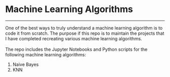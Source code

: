 # Machine Learning Algorithms
***
One of the best ways to truly understand a machine learning algorithm is to code it from scratch. The purpose if this repo is to maintain the projects that I have completed recreating various machine learning algorithms. 
<br><br>
The repo includes the Jupyter Notebooks and Python scripts for the following machine learning algorithms:
1.	Naive Bayes
2.	KNN
